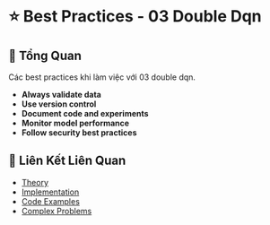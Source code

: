 # ⭐ Best Practices - 03 Double Dqn

## 🎯 Tổng Quan

Các best practices khi làm việc với 03 double dqn.

- **Always validate data**
- **Use version control**
- **Document code and experiments**
- **Monitor model performance**
- **Follow security best practices**

## 🔗 Liên Kết Liên Quan

- [Theory](./THEORY_03_double_dqn.md)
- [Implementation](./IMPLEMENTATION_03_double_dqn.md)
- [Code Examples](./CODE_EXAMPLES_03_double_dqn.md)
- [Complex Problems](./COMPLEX_PROBLEMS.md)
